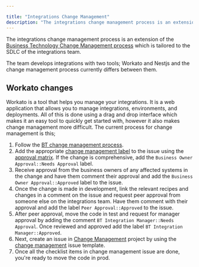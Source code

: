 ```yaml
---

title: "Integrations Change Management"
description: "The integrations change management process is an extension of the Business Technology Change Management process which is tailored to the SDLC of the integrations team."
---
```


<link rel="stylesheet" type="text/css" href="/stylesheets/biztech.css" />







The integrations change management process is an extension of the [Business Technology Change Management process](/handbook/business-technology/change-management/) which is tailored to the SDLC of the integrations team.

The team develops integrations with two tools; Workato and Nestjs and the change management process currently differs between them.

## Workato changes

Workato is a tool that helps you manage your integrations. It is a web application that allows you to manage integrations, environments, and deployments. All of this is done using a drag and drop interface which makes it an easy tool to quickly get started with, however it also makes change management more difficult. The current process for change management is this;

1. Follow the [BT change management process](/handbook/business-technology/change-management).
1. Add the appropriate [change management label](https://gitlab.com/groups/gitlab-com/-/labels?subscribed=&search=CMT%3A%3A) to the issue using the [approval matrix](/handbook/business-technology/change-management/#approval-matrix). If the change is comprehensive, add the `Business Owner Approval::Needs Approval` label.
1. Receive approval from the business owners of any affected systems in the change and have them comment their approval and add the `Business Owner Approval::Approved` label to the issue.
1. Once the change is made in development, link the relevant recipes and changes in a comment on the issue and request peer approval from someone else on the integrations team. Have them comment with their approval and add the label `Peer Approval::Approved` to the issue.
1. After peer approval, move the code in test and request for manager approval by adding the comment `BT Integration Manager::Needs Approval`. Once reviewed and approved add the label `BT Integration Manager::Approved`.
1. Next, create an issue in [Change Management](https://gitlab.com/gitlab-com/business-technology/change-management) project by using the [change management](https://gitlab.com/gitlab-com/business-technology/enterprise-apps/integrations/integrations-work/-/blob/main/.gitlab/issue_templates/change%20management.md) issue template.
1. Once all the checklist items in change management issue are done, you're ready to move the code in prod.

